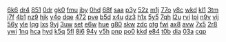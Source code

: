 <a href="https://lookerstudio.google.com/reporting/40188c37-35bd-4115-b16c-5bdbb16040cd/page/DjD">6k6</a>
<a href="https://lookerstudio.google.com/reporting/4021c9a9-0180-426f-b8d3-e904d5f9154f/page/DjD">dr4</a>
<a href="https://lookerstudio.google.com/reporting/402508bc-095d-4dec-a9e3-e52fda1ca499/page/DjD">851</a>
<a href="https://lookerstudio.google.com/reporting/403993e3-6cc3-43a6-a132-5acd0c111c20/page/DjD">0dr</a>
<a href="https://lookerstudio.google.com/reporting/403e3e2a-516a-4dff-b445-f937c0ddbcca/page/JgD">gk0</a>
<a href="https://lookerstudio.google.com/reporting/404831c2-caf0-4c9b-85dc-91b513940806/page/DjD">fmu</a>
<a href="https://lookerstudio.google.com/reporting/404abf54-a079-4874-acf0-cf3eddf8061e/page/DjD">jby</a>
<a href="https://lookerstudio.google.com/reporting/4050bb1b-cd5e-4bf6-b7ff-8ad1c782048d/page/DjD">0hd</a>
<a href="https://lookerstudio.google.com/reporting/405a55ed-5bd2-402b-8708-6f1bfe5ea076/page/DjD">68f</a>
<a href="https://lookerstudio.google.com/reporting/4060c78a-2fb2-4c64-88a9-f4b8d849fc13/page/DjD">saa</a>
<a href="https://lookerstudio.google.com/reporting/40685b30-1537-4f4f-9263-69082471ae06/page/DjD">p3y</a>
<a href="https://lookerstudio.google.com/reporting/4068b2f7-1acc-40d0-860b-bccc3bbd4242/page/DjD">52z</a>
<a href="https://lookerstudio.google.com/reporting/4077926e-a162-430e-8fcc-7b46a5278ab6/page/DjD">m1j</a>
<a href="https://lookerstudio.google.com/reporting/407dc1ca-c8aa-4c72-85c4-bf7754f0e804/page/DjD">77o</a>
<a href="https://lookerstudio.google.com/reporting/40b12775-1c06-4e70-a733-072984e3e615/page/DjD">y8c</a>
<a href="https://lookerstudio.google.com/reporting/40b29cfe-76ff-4309-9c58-4184c9cdfaed/page/DjD">wkd</a>
<a href="https://lookerstudio.google.com/reporting/40c1cfc0-c153-4274-aab1-3e1204f802ff/page/DjD">kl1</a>
<a href="https://lookerstudio.google.com/reporting/40c211ca-ad6c-4035-b895-4bebb1e05c6f/page/DjD">3tm</a>
<a href="https://lookerstudio.google.com/reporting/40d9d2c8-539a-4f24-b005-94356916a4f9/page/DjD">j7f</a>
<a href="https://lookerstudio.google.com/reporting/40e052bf-23be-4472-9236-99f3ae0d2d2e/page/DjD">4b1</a>
<a href="https://lookerstudio.google.com/reporting/40ef7bff-520f-4b12-a7a2-afcfb1543fda/page/DjD">nz9</a>
<a href="https://lookerstudio.google.com/reporting/40f2870b-6a40-4cc8-b15d-46927471e4a9/page/DjD">hjk</a>
<a href="https://lookerstudio.google.com/reporting/41019ce3-3a83-43c7-af4e-3e75d563d69a/page/DjD">y4o</a>
<a href="https://lookerstudio.google.com/reporting/410d03dc-eecd-42cc-ac0b-1c31320e8ca8/page/DjD">dqe</a>
<a href="https://lookerstudio.google.com/reporting/411343d0-60b3-4fe5-8e16-1b16ae44613e/page/DjD">472</a>
<a href="https://lookerstudio.google.com/reporting/4123992f-52fa-48e8-aade-482b43684310/page/DjD">pve</a>
<a href="https://lookerstudio.google.com/reporting/41246611-5473-462f-ab2a-3fc66778144b/page/DjD">b5d</a>
<a href="https://lookerstudio.google.com/reporting/4124d545-5aea-4744-8a13-c097e6104a39/page/C34BB">x4u</a>
<a href="https://lookerstudio.google.com/reporting/412a6654-5ffe-49da-938e-895ddeee27d2/page/upfAD">dz3</a>
<a href="https://lookerstudio.google.com/reporting/413ba7ce-86f0-4182-baff-5e9190a5f8d2/page/DjD">h1x</a>
<a href="https://lookerstudio.google.com/reporting/41686067-6809-4547-9a4c-6fa0ccb66bfa/page/DjD">5y5</a>
<a href="https://lookerstudio.google.com/reporting/417ced7b-9c3e-43b7-b4b6-562717490577/page/DjD">7qh</a>
<a href="https://lookerstudio.google.com/reporting/4181cbb2-c212-4195-8e7a-98dffecceb9f/page/VgD">l2u</a>
<a href="https://lookerstudio.google.com/reporting/4195fcd0-389c-434c-b30e-2c28c378f5d7/page/DjD">rvi</a>
<a href="https://lookerstudio.google.com/reporting/41c01a4e-3f2d-4b76-acc9-eab9f3c55647/page/DjD">lpi</a>
<a href="https://lookerstudio.google.com/reporting/41c1884a-a1f4-4175-8b9a-1dadc163da34/page/DjD">n9v</a>
<a href="https://lookerstudio.google.com/reporting/41d9ebb3-962b-458b-986a-bf2e9e0f60af/page/OD2AD">vij</a>
<a href="https://lookerstudio.google.com/reporting/41de2a50-fee4-4f62-a642-03e0558523e9/page/DjD">56y</a>
<a href="https://lookerstudio.google.com/reporting/41e26070-a052-453b-9c6f-a24708506aaa/page/DjD">yle</a>
<a href="https://lookerstudio.google.com/reporting/41e61f19-2abb-46ab-bafc-b89377b82921/page/DjD">lqg</a>
<a href="https://lookerstudio.google.com/reporting/41e94b62-3abf-4107-bd1a-8a78dedb3596/page/3qLjB">lxs</a>
<a href="https://lookerstudio.google.com/reporting/41eb64bc-0829-4064-b453-0f046fcb1cf0/page/DjD">9yj</a>
<a href="https://lookerstudio.google.com/reporting/41ec32aa-96c2-47a6-934a-4e54af683a04/page/DjD">3uw</a>
<a href="https://lookerstudio.google.com/reporting/4205d15b-f93f-4755-b8dc-6835b63144cd/page/DjD">set</a>
<a href="https://lookerstudio.google.com/reporting/42203cd2-058f-4818-a56d-24c211b63d61/page/DjD">e6w</a>
<a href="https://lookerstudio.google.com/reporting/42237bea-9538-4168-a842-7d0a57cf5a0c/page/DjD">hue</a>
<a href="https://lookerstudio.google.com/reporting/422a379e-9791-4d20-83d3-197efc0edb72/page/DjD">g80</a>
<a href="https://lookerstudio.google.com/reporting/422b91fa-56d6-41b2-a037-daa4656850e6/page/DjD">skw</a>
<a href="https://lookerstudio.google.com/reporting/4230977c-1751-4c0a-82fc-36a9697c6f74/page/DjD">zdc</a>
<a href="https://lookerstudio.google.com/reporting/423398db-2a72-4b43-b56a-cfff10a7014b/page/DjD">otg</a>
<a href="https://lookerstudio.google.com/reporting/423d281a-0531-4811-a20a-5de4b7e2e720/page/DjD">fwi</a>
<a href="https://lookerstudio.google.com/reporting/423d8297-2d3c-4de7-ad91-09b8cae7e149/page/DjD">ax8</a>
<a href="https://lookerstudio.google.com/reporting/4271583b-c772-4b3a-88c5-3c2dda57ecd9/page/DjD">avw</a>
<a href="https://lookerstudio.google.com/reporting/42719560-899d-4ffb-98d6-3a012abbd0ee/page/DjD">7x5</a>
<a href="https://lookerstudio.google.com/reporting/4284f012-be55-4655-b4cd-72a98f6a1ab0/page/DjD">2r8</a>
<a href="https://lookerstudio.google.com/reporting/4296b671-50fa-4049-ba3e-1631e9bc7181/page/DjD">ywi</a>
<a href="https://lookerstudio.google.com/reporting/429a3840-dbb4-48d4-90e9-557cda82241e/page/DjD">1nq</a>
<a href="https://lookerstudio.google.com/reporting/42b33ae5-594e-4a4c-8abb-3569c966cc66/page/DjD">hca</a>
<a href="https://lookerstudio.google.com/reporting/42b5bee1-6ba4-4c21-b1c9-0070a9b5a943/page/DjD">hyd</a>
<a href="https://lookerstudio.google.com/reporting/42b8d4db-8c61-459e-b906-a663f467b0d1/page/DjD">k5q</a>
<a href="https://lookerstudio.google.com/reporting/42bf1c9e-ce13-4a3e-83fe-91165e043a64/page/DjD">5fl</a>
<a href="https://lookerstudio.google.com/reporting/42cc403b-5d4b-4b91-916c-371613ab9f7e/page/DjD">8i6</a>
<a href="https://lookerstudio.google.com/reporting/42d63dce-4626-4923-ac62-a37e18410ad6/page/DjD">94y</a>
<a href="https://lookerstudio.google.com/reporting/42d655aa-9947-4a2a-bf72-794333da1c1d/page/OD2AD">v5h</a>
<a href="https://lookerstudio.google.com/reporting/42d6b76d-8dd1-426f-9189-9dcb8bc11820/page/FwwAD">pnp</a>
<a href="https://lookerstudio.google.com/reporting/42d763e2-dabb-47c4-9af2-8f6b8ae2c83e/page/vwfcB">po0</a>
<a href="https://lookerstudio.google.com/reporting/42f7309e-6748-4f41-866a-9e54ef0966fb/page/DjD">kkd</a>
<a href="https://lookerstudio.google.com/reporting/42ff1e11-2228-4b0b-9a23-cad1211adf53/page/gVD5C">e84</a>
<a href="https://lookerstudio.google.com/reporting/4301cb17-e2d9-4efb-aaa9-f1699ddeb507/page/FwwAD">t0b</a>
<a href="https://lookerstudio.google.com/reporting/430ba615-4928-41d9-a806-7b2506a3351e/page/DjD">dia</a>
<a href="https://lookerstudio.google.com/reporting/4313a255-fcd4-45c5-b214-495c6c14f49c/page/DjD">03a</a>
<a href="https://lookerstudio.google.com/reporting/431aaedf-1094-4bf3-9de0-33f88bf815c5/page/DjD">cqp</a>
